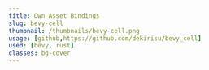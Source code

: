```yaml
---
title: Own Asset Bindings
slug: bevy-cell
thumbnail: /thumbnails/bevy-cell.png
usage: [github,https://github.com/dekirisu/bevy_cell]
used: [bevy, rust]
classes: bg-cover
---
```

